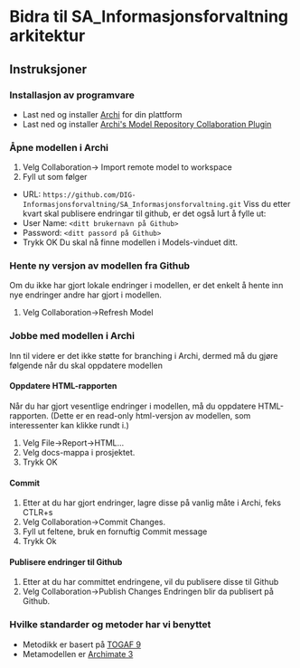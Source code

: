 # Bidra til SA_Informasjonsforvaltning arkitektur

## Instruksjoner

### Installasjon av programvare
*   Last ned og installer [Archi](http://archimatetool.com/download) for din plattform
*   Last ned og installer [Archi's Model Repository Collaboration Plugin](https://www.archimatetool.com/plugins)

### Åpne modellen i Archi
1.  Velg Collaboration-> Import remote model to workspace
2.  Fyll ut som følger
  * URL: `https://github.com/DIG-Informasjonsforvaltning/SA_Informasjonsforvaltning.git`
  Viss du etter kvart skal publisere endringar til github, er det også lurt å fylle ut:
  * User Name: `<ditt brukernavn på Github>`
  * Password: `<ditt passord på Github>`
  * Trykk OK
Du skal nå finne modellen i Models-vinduet ditt.

### Hente ny versjon av modellen fra Github
Om du ikke har gjort lokale endringer i modellen, er det enkelt å hente inn nye endringer andre har gjort i modellen.
1. Velg Collaboration->Refresh Model
### Jobbe med modellen i Archi
Inn til videre er det ikke støtte for branching i Archi, dermed må du gjøre følgende når du skal oppdatere modellen

#### Oppdatere HTML-rapporten
Når du har gjort vesentlige endringer i modellen, må du oppdatere HTML-rapporten. (Dette er en read-only html-versjon av modellen, som interessenter kan klikke rundt i.)
1. Velg File->Report->HTML...
2. Velg docs-mappa i prosjektet.
3. Trykk OK
#### Commit
1.  Etter at du har gjort endringer, lagre disse på vanlig måte i Archi, feks CTLR+s
2.  Velg Collaboration->Commit Changes.
3.  Fyll ut feltene, bruk en fornuftig Commit message
4.  Trykk Ok

#### Publisere endringer til Github
1.  Etter at du har committet endringene, vil du publisere disse til Github
2.  Velg Collaboration->Publish Changes
Endringen blir da publisert på Github.

### Hvilke standarder og metoder har vi benyttet
*   Metodikk er basert på [TOGAF 9](http://pubs.opengroup.org/architecture/togaf9-doc/arch/)
*   Metamodellen er [Archimate 3](http://pubs.opengroup.org/architecture/archimate3-doc/)
